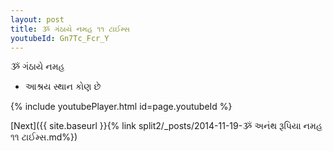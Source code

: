 ```yaml
---
layout: post
title: ૐ ગંઠાયે નમહ ૧૧ ટાઈમ્સ
youtubeId: Gn7Tc_Fcr_Y
---
```

 
 
 ૐ ગંઠાયે નમહ  
 
 -  આશ્રય સ્થાન કોણ છે 
 
  
 
  
 
 
 
 
 
 


{% include youtubePlayer.html id=page.youtubeId %}
 
[Next]({{ site.baseurl }}{% link  split2/_posts/2014-11-19-ૐ અનંથ રૂપિયા નમહ ૧૧ ટાઈમ્સ.md%})
 
